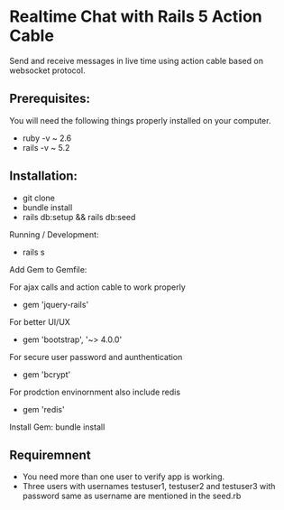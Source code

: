# Realtime Chat with Rails 5 Action Cable
Send and receive messages in live time using action cable based on websocket protocol.

## Prerequisites:
You will need the following things properly installed on your computer.
* ruby -v ~ 2.6
* rails -v ~ 5.2

## Installation:
* git clone <repository-url>
* bundle install
* rails db:setup && rails db:seed

Running / Development:
* rails s

Add Gem to Gemfile:

For ajax calls and action cable to work properly
* gem 'jquery-rails'

For better UI/UX
* gem 'bootstrap', '~> 4.0.0'

For secure user password and aunthentication
* gem 'bcrypt'

For prodction envinornment also include redis
* gem 'redis'

Install Gem:
bundle install

## Requiremnent
* You need more than one user to verify app is working.
* Three users with usernames testuser1, testuser2 and testuser3 with password same as username are mentioned in the seed.rb
